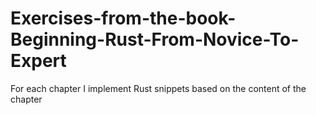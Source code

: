 # Exercises-from-the-book-Beginning-Rust-From-Novice-To-Expert
For each chapter I implement Rust snippets based on the content of the chapter
